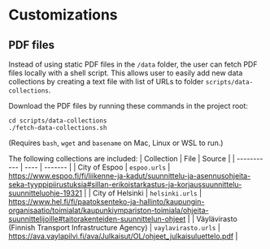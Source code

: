 # Customizations

## PDF files

Instead of using static PDF files in the `/data` folder, the user can fetch PDF files locally with a shell script. This allows user to easily add new data collections by creating a text file with list of URLs to folder `scripts/data-collections`.

Download the PDF files by running these commands in the project root:
```
cd scripts/data-collections
./fetch-data-collections.sh
```
(Requires `bash`, `wget` and `basename` on Mac, Linux or WSL to run.)

The following collections are included:
| Collection | File | Source |
| ----------- | ---- | ------- |
| City of Espoo | `espoo.urls` | https://www.espoo.fi/fi/liikenne-ja-kadut/suunnittelu-ja-asennusohjeita-seka-tyyppipiirustuksia#sillan-erikoistarkastus-ja-korjaussuunnittelu-suunnitteluohje-19321 |
| City of Helsinki | `helsinki.urls` | https://www.hel.fi/fi/paatoksenteko-ja-hallinto/kaupungin-organisaatio/toimialat/kaupunkiympariston-toimiala/ohjeita-suunnittelijoille#taitorakenteiden-suunnittelun-ohjeet |
| Väylävirasto (Finnish Transport Infrastructure Agency) | `vaylavirasto.urls` | https://ava.vaylapilvi.fi/ava/Julkaisut/OL/ohjeet_julkaisuluettelo.pdf |
